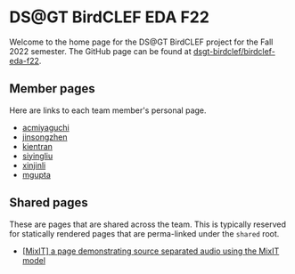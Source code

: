 # DS@GT BirdCLEF EDA F22

Welcome to the home page for the DS@GT BirdCLEF project for the Fall 2022
semester. The GitHub page can be found at
[dsgt-birdclef/birdclef-eda-f22](https://github.com/dsgt-birdclef/birdclef-eda-f22).

## Member pages

Here are links to each team member's personal page.

- [acmiyaguchi](./acmiyaguchi)
- [jinsongzhen](./jinsongzhen)
- [kientran](./kientran)
- [siyingliu](./siyingliu)
- [xinjinli](./xinjinli)
- [mgupta](./mgupta)

## Shared pages

These are pages that are shared across the team. This is typically reserved for
statically rendered pages that are perma-linked under the `shared` root.

- [[MixIT] a page demonstrating source separated audio using the MixIT model](shared/mixit)
